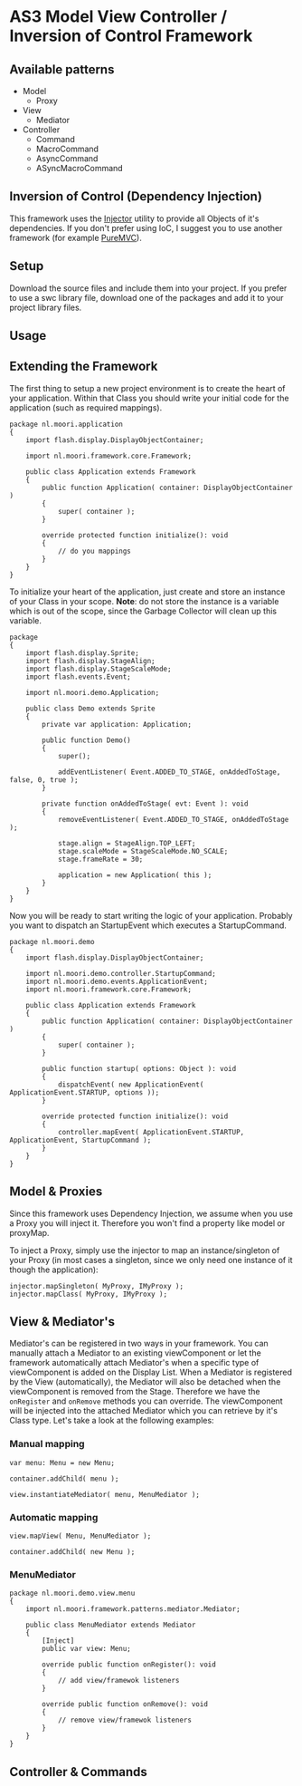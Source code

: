 # AS3 Model View Controller / Inversion of Control Framework

## Available patterns

* Model
	* Proxy
* View
	* Mediator
* Controller
	* Command
	* MacroCommand
	* AsyncCommand
	* ASyncMacroCommand

## Inversion of Control (Dependency Injection)

This framework uses the [Injector](https://github.com/moorinteractive/as3-injector/) utility to provide all Objects of it's dependencies. If you don't prefer using IoC, I suggest you to use another framework (for example [PureMVC](http://puremvc.org/)).

## Setup

Download the source files and include them into your project. If you prefer to use a swc library file, download one of the packages and add it to your project library files.

## Usage

## Extending the Framework

The first thing to setup a new project environment is to create the heart of your application. Within that Class you should write your initial code for the application (such as required mappings).

	package nl.moori.application
	{
		import flash.display.DisplayObjectContainer;

		import nl.moori.framework.core.Framework;

		public class Application extends Framework
		{
			public function Application( container: DisplayObjectContainer )
			{
				super( container );
			}
		
			override protected function initialize(): void
			{
				// do you mappings
			}
		}
	}

To initialize your heart of the application, just create and store an instance of your Class in your scope. **Note**: do not store the instance is a variable which is out of the scope, since the Garbage Collector will clean up this variable.

	package
	{
		import flash.display.Sprite;
		import flash.display.StageAlign;
		import flash.display.StageScaleMode;
		import flash.events.Event;
	
		import nl.moori.demo.Application;
	
		public class Demo extends Sprite
		{
			private var application: Application;
		
			public function Demo()
			{
				super();
			
				addEventListener( Event.ADDED_TO_STAGE, onAddedToStage, false, 0, true );
			}
		
			private function onAddedToStage( evt: Event ): void
			{
				removeEventListener( Event.ADDED_TO_STAGE, onAddedToStage );
			
				stage.align = StageAlign.TOP_LEFT;
				stage.scaleMode = StageScaleMode.NO_SCALE;
				stage.frameRate = 30;
			
				application = new Application( this );
			}
		}
	}

Now you will be ready to start writing the logic of your application. Probably you want to dispatch an StartupEvent which executes a StartupCommand.

	package nl.moori.demo
	{
		import flash.display.DisplayObjectContainer;

		import nl.moori.demo.controller.StartupCommand;
		import nl.moori.demo.events.ApplicationEvent;
		import nl.moori.framework.core.Framework;

		public class Application extends Framework
		{
			public function Application( container: DisplayObjectContainer )
			{
				super( container );
			}
	
			public function startup( options: Object ): void
			{
				dispatchEvent( new ApplicationEvent( ApplicationEvent.STARTUP, options ));
			}
	
			override protected function initialize(): void
			{
				controller.mapEvent( ApplicationEvent.STARTUP, ApplicationEvent, StartupCommand );
			}
		}
	}

## Model & Proxies

Since this framework uses Dependency Injection, we assume when you use a Proxy you will inject it. Therefore you won't find a property like model or proxyMap.

To inject a Proxy, simply use the injector to map an instance/singleton of your Proxy (in most cases a singleton, since we only need one instance of it though the application):
	
	injector.mapSingleton( MyProxy, IMyProxy );
	injector.mapClass( MyProxy, IMyProxy );

## View & Mediator's

Mediator's can be registered in two ways in your framework. You can manually attach a Mediator to an existing viewComponent or let the framework automatically attach Mediator's when a specific type of viewComponent is added  on the Display List. When a Mediator is registered by the View (automatically), the Mediator will also be detached when the viewComponent is removed from the Stage. Therefore we have the `onRegister` and `onRemove` methods you can override. The viewComponent will be injected into the attached Mediator which you can retrieve by it's Class type. Let's take a look at the following examples:

### Manual mapping

	var menu: Menu = new Menu;

	container.addChild( menu );

	view.instantiateMediator( menu, MenuMediator );

### Automatic mapping

	view.mapView( Menu, MenuMediator );

	container.addChild( new Menu );

### MenuMediator

	package nl.moori.demo.view.menu
	{
		import nl.moori.framework.patterns.mediator.Mediator;

		public class MenuMediator extends Mediator
		{
			[Inject]
			public var view: Menu;
		
			override public function onRegister(): void
			{
				// add view/framewok listeners
			}
		
			override public function onRemove(): void
			{
				// remove view/framewok listeners
			}
		}
	}

## Controller & Commands